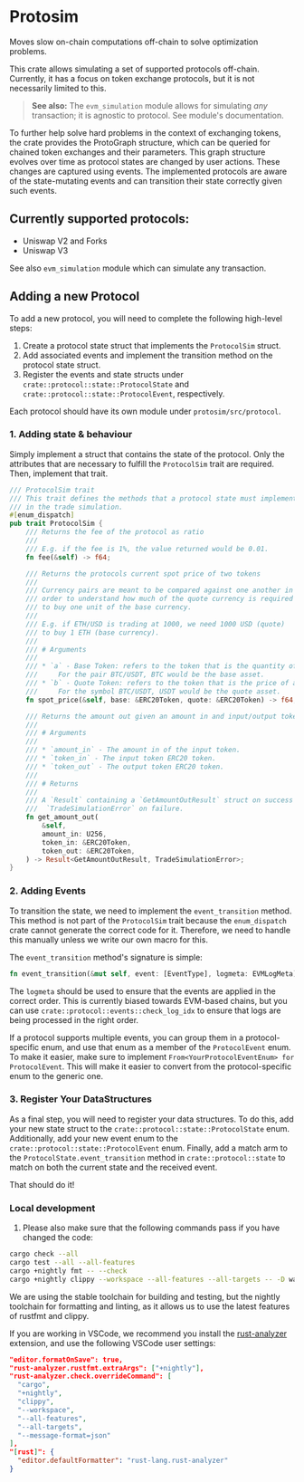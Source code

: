 # Protosim

Moves slow on-chain computations off-chain to solve optimization problems. 

This crate allows simulating a set of supported protocols off-chain. Currently, it has a focus on token exchange protocols, but it is not necessarily limited to this.

> **See also:**
> The `evm_simulation` module allows for simulating _any_ transaction; it is agnostic to protocol. See module's documentation.

To further help solve hard problems in the context of exchanging tokens, the crate provides the ProtoGraph structure, which can be queried for chained token exchanges and their parameters. This graph structure evolves over time as protocol states are changed by user actions. These changes are captured using events. The implemented protocols are aware of the state-mutating events and can transition their state correctly given such events.

## Currently supported protocols:

- Uniswap V2 and Forks
- Uniswap V3

See also `evm_simulation` module which can simulate any transaction.

## Adding a new Protocol

To add a new protocol, you will need to complete the following high-level steps:

1.  Create a protocol state struct that implements the `ProtocolSim` struct.
2.  Add associated events and implement the transition method on the protocol state struct.
3.  Register the events and state structs under `crate::protocol::state::ProtocolState` and `crate::protocol::state::ProtocolEvent`, respectively.

Each protocol should have its own module under `protosim/src/protocol`.

### 1\. Adding state & behaviour

Simply implement a struct that contains the state of the protocol. Only the attributes that are necessary to fulfill the `ProtocolSim` trait are required. Then, implement that trait.

```rust
/// ProtocolSim trait
/// This trait defines the methods that a protocol state must implement in order to be used
/// in the trade simulation.
#[enum_dispatch]
pub trait ProtocolSim {
    /// Returns the fee of the protocol as ratio
    ///
    /// E.g. if the fee is 1%, the value returned would be 0.01.
    fn fee(&self) -> f64;

    /// Returns the protocols current spot price of two tokens
    ///
    /// Currency pairs are meant to be compared against one another in
    /// order to understand how much of the quote currency is required
    /// to buy one unit of the base currency.
    ///
    /// E.g. if ETH/USD is trading at 1000, we need 1000 USD (quote)
    /// to buy 1 ETH (base currency).
    ///
    /// # Arguments
    ///
    /// * `a` - Base Token: refers to the token that is the quantity of a pair.
    ///     For the pair BTC/USDT, BTC would be the base asset.
    /// * `b` - Quote Token: refers to the token that is the price of a pair.
    ///     For the symbol BTC/USDT, USDT would be the quote asset.
    fn spot_price(&self, base: &ERC20Token, quote: &ERC20Token) -> f64;

    /// Returns the amount out given an amount in and input/output tokens.
    ///
    /// # Arguments
    ///
    /// * `amount_in` - The amount in of the input token.
    /// * `token_in` - The input token ERC20 token.
    /// * `token_out` - The output token ERC20 token.
    ///
    /// # Returns
    ///
    /// A `Result` containing a `GetAmountOutResult` struct on success or a
    ///  `TradeSimulationError` on failure.
    fn get_amount_out(
        &self,
        amount_in: U256,
        token_in: &ERC20Token,
        token_out: &ERC20Token,
    ) -> Result<GetAmountOutResult, TradeSimulationError>;
}
```

### 2\. Adding Events

To transition the state, we need to implement the `event_transition` method. This method is not part of the `ProtocolSim` trait because the `enum_dispatch` crate cannot generate the correct code for it. Therefore, we need to handle this manually unless we write our own macro for this.

The `event_transition` method's signature is simple:

```rust
fn event_transition(&mut self, event: [EventType], logmeta: EVMLogMeta)
```

The `logmeta` should be used to ensure that the events are applied in the correct order. This is currently biased towards EVM-based chains, but you can use `crate::protocol::events::check_log_idx` to ensure that logs are being processed in the right order.

If a protocol supports multiple events, you can group them in a protocol-specific enum, and use that enum as a member of the `ProtocolEvent` enum. To make it easier, make sure to implement `From<YourProtocolEventEnum> for ProtocolEvent`. This will make it easier to convert from the protocol-specific enum to the generic one.

### 3\. Register Your DataStructures

As a final step, you will need to register your data structures. To do this, add your new state struct to the `crate::protocol::state::ProtocolState` enum. Additionally, add your new event enum to the `crate::protocol::state::ProtocolEvent` enum. Finally, add a match arm to the `ProtocolState.event_transition` method in `crate::protocol::state` to match on both the current state and the received event.

That should do it!

### Local development
1. Please also make sure that the following commands pass if you have changed the code:

```sh
cargo check --all
cargo test --all --all-features
cargo +nightly fmt -- --check
cargo +nightly clippy --workspace --all-features --all-targets -- -D warnings
```

We are using the stable toolchain for building and testing, but the nightly toolchain for formatting and linting, as it allows us to use the latest features of rustfmt and clippy.

If you are working in VSCode, we recommend you install the [rust-analyzer](https://rust-analyzer.github.io/) extension, and use the following VSCode user settings:

```json
"editor.formatOnSave": true,
"rust-analyzer.rustfmt.extraArgs": ["+nightly"],
"rust-analyzer.check.overrideCommand": [
  "cargo",
  "+nightly",
  "clippy",
  "--workspace",
  "--all-features",
  "--all-targets",
  "--message-format=json"
],
"[rust]": {
  "editor.defaultFormatter": "rust-lang.rust-analyzer"
}
```
